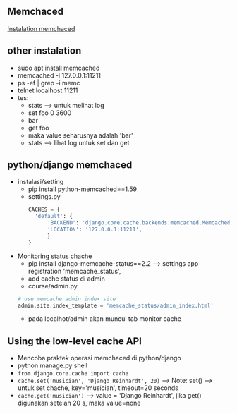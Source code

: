 ## Memchaced
[Instalation memchaced](https://github.com/memcached/memcached/wiki/Install)

## other instalation
- sudo apt install memcached
- memcached -l 127.0.0.1:11211
- ps -ef | grep -i memc
- telnet localhost 11211
- tes:
  - stats --> untuk melihat log
  - set foo 0 3600
  - bar
  - get foo
  - maka value seharusnya adalah 'bar'
  - stats --> lihat log untuk set dan get
 
## python/django memchaced
- instalasi/setting
  - pip install python-memcached==1.59
  - settings.py
    ```py
    CACHES = {
      'default': {
          'BACKEND': 'django.core.cache.backends.memcached.MemcachedCache',
          'LOCATION': '127.0.0.1:11211',
          }
    }
    ```
- Monitoring status chache
  - pip install django-memcache-status==2.2 --> settings app registration 'memcache_status', 
  - add cache status di admin
  - course/admin.py
  ```py
  # use memcache admin index site
  admin.site.index_template = 'memcache_status/admin_index.html'
  ```
  - pada localhot/admin akan muncul tab monitor cache

## Using the low-level cache API
- Mencoba praktek operasi memchaced di python/django
- python manage.py shell
- `from django.core.cache import cache`
- `cache.set('musician', 'Django Reinhardt', 20)` --> Note: set() --> untuk set chache, key='musician', timeout=20 seconds
- `cache.get('musician')` --> value = 'Django Reinhardt', jika get() digunakan setelah 20 s, maka value=none
